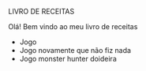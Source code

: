 LIVRO DE RECEITAS

Olá! Bem vindo ao meu livro de receitas

* Jogo
* Jogo novamente que não fiz nada
* Jogo monster hunter doideira
